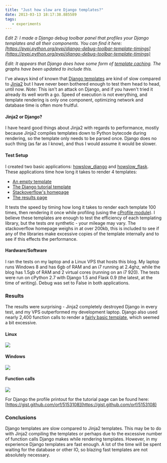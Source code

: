 ```yaml
---
title: "Just how slow are Django templates?"
date: 2013-03-13 18:17:38.885589
tags:
   - experiments
---
```


*Edit 2: I made a Django debug toolbar panel that profiles your Django templates and all their components. You can find it here: [https://pypi.python.org/pypi/django-debug-toolbar-template-timings](https://pypi.python.org/pypi/django-debug-toolbar-template-timings)*

*Edit: It appears that Django does have some form of [template caching](https://docs.djangoproject.com/en/dev/ref/templates/api/#django.template.loaders.cached.Loader). The graphs have been updated to include this.*

I've always kind of known that [Django templates](https://docs.djangoproject.com/en/1.5/ref/templates/) are kind of slow compared to [Jinja2](https://jinja.pocoo.org/docs/) but I have never been bothered enough to test them head to head, until now. *Note:* This isn't an attack on Django, and if you haven't tried it already its well worth a go. Speed of execution is not everything, and template rendering is only one component, optimizing network and database time is often more fruitful.

#### Jinja2 or Django?
I have heard good things about Jinja2 with regards to performance, mostly because Jinja2 compiles templates down to Python bytecode during rendering, so the template only needs to be parsed once. Django does no such thing (as far as I know), and thus I would assume it would be slower.

#### Test Setup
I created two basic applications: [howslow_django](https://github.com/orf/howslow_django) and [howslow_flask](https://github.com/orf/howslow_flask). These applications time how long it takes to render 4 templates:

 * [An empty template](https://github.com/orf/howslow_django/blob/master/templates/empty_template.html)
 * [The Django tutorial template](https://github.com/orf/howslow_django/blob/master/templates/django_tutorial_page.html)
 * [Stackoverflow's homepage](https://github.com/orf/howslow_django/blob/master/templates/stackoverflow_homepage.html)
 * [The results page](https://github.com/orf/howslow_django/blob/master/templates/results.html)

It tests the speed by timing how long it takes to render each template 100 times, then rendering it once while profiling (using the [cProfile module](https://docs.python.org/2/library/profile.html)). I believe these templates are enough to test the efficiency of each templating library, but the tests *are* synthetic - your mileage may vary. The stackoverflow homepage weighs in at over 200kb, this is included to see if any of the libraries make excessive copies of the template internally and to see if this effects the performance.

#### Hardware/Software
I ran the tests on my laptop and a Linux VPS that hosts this blog. My laptop runs Windows 8 and has 6gb of RAM and an i7 running at 2.4ghz, while the blog has 1.5gb of RAM and 2 virtual cores (running on an i7 920). The tests were run on cPython 2.7 with Django 1.5 and Flask 0.9 (the latest, at the time of writing). Debug was set to False in both applications.

### Results
The results were surprising - Jinja2 completely destroyed Django in every test, and my VPS outperformed my development laptop. Django also used nearly 2,400 function calls to render a [fairly basic template](https://github.com/orf/howslow_django/blob/master/templates/django_tutorial_page.html), which seemed a bit excessive.

#### Linux
![](./chart_2_2_ZSL2JECI.png)

#### Windows
![](./chart_2_3_3IJ7QHFP.png)

#### Function calls
![](./chart_3_1_UEO4GN4N.png)

For Django the profile printout for the tutorial page can be found here: [https://gist.github.com/orf/5153108](https://gist.github.com/orf/5153108)


### Conclusions
Django templates are slow compared to Jinja2 templates. This may be to do with Jinja2 compiling the templates or perhaps due to the excessive number of function calls Django makes while rendering templates. However, in my experience Django templates are fast enough. A lot of the time will be spent waiting for the database or other IO, so blazing fast templates are not absolutely necessary.
    